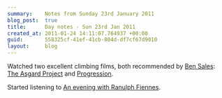 ```yaml
---
summary:    Notes from Sunday 23rd January 2011
blog_post:  true
title:      Day notes - Sun 23rd Jan 2011
created_at: 2011-01-24 14:11:07.764937 +00:00
guid:       558325cf-41ef-41cb-804d-df7cf67d9010
layout:     blog
---
```

  Watched two excellent climbing films, both recommended by [Ben Sales](http://twitter.com/bensales): [The Asgard Project](http://www.theasgardproject.com/) and [Progression](http://www.bigupproductions.com/#/films/Progression/).

  Started listening to [An evening with Ranulph Fiennes](http://www.audible.co.uk/aduk/site/product.jsp?p=BK_HODD_000094UK).
